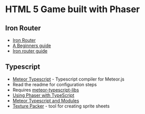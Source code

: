 # HTML 5 Game built with Phaser


## Iron Router
* [Iron Router](https://github.com/iron-meteor/iron-router)
 * [A Beginners guide](http://meteortips.com/second-meteor-tutorial/iron-router-part-1/)
 * [Iron router guide](http://iron-meteor.github.io/iron-router/)

## Typescript

* [Meteor Typescript](https://github.com/meteor-typescript/meteor-typescript-compiler) - Typescript compiler for Meteor.js
 * Read the readme for configuration steps
 * Requires [meteor-typescript-libs](https://github.com/meteor-typescript/meteor-typescript-libs)
 * [Using Phaser with TypeScript](http://phaser.io/tutorials/how-to-use-phaser-with-typescript)
 * [Meteor Typescript and Modules](https://doctorllama.wordpress.com/2015/04/21/meteor-typescript-classes-and-modules/)
* [Texture Packer](https://www.codeandweb.com/texturepacker) - tool for creating sprite sheets
